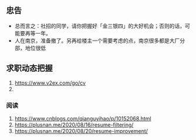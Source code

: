 


## 忠告
- 总而言之：社招的同学，请你把握好「金三银四」的大好机会；否则的话，可能要再等一年。
- 人在南京，准备撤了。另再给楼主一个需要考虑的点，南京很多都是大厂分部，地位很低

## 求职动态把握
1. https://www.v2ex.com/go/cv
2. 



### 阅读
1. https://www.cnblogs.com/qianguyihao/p/10152068.html
2. https://plusnan.me/2020/08/16/resume-filtering/
3. https://plusnan.me/2020/08/20/resume-improvement/


